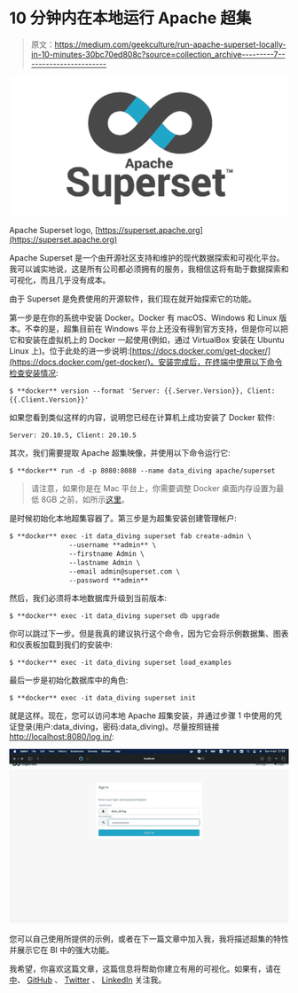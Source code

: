 # 10 分钟内在本地运行 Apache 超集

> 原文：<https://medium.com/geekculture/run-apache-superset-locally-in-10-minutes-30bc70ed808c?source=collection_archive---------7----------------------->

![](img/86035a5b5b519aa86da115148563b756.png)

Apache Superset logo, [https://superset.apache.org](https://superset.apache.org)

Apache Superset 是一个由开源社区支持和维护的现代数据探索和可视化平台。我可以诚实地说，这是所有公司都必须拥有的服务，我相信这将有助于数据探索和可视化，而且几乎没有成本。

由于 Superset 是免费使用的开源软件，我们现在就开始探索它的功能。

第一步是在你的系统中安装 Docker。Docker 有 macOS、Windows 和 Linux 版本。不幸的是，超集目前在 Windows 平台上还没有得到官方支持，但是你可以把它和安装在虚拟机上的 Docker 一起使用(例如，通过 VirtualBox 安装在 Ubuntu Linux 上)。位于此处的进一步说明:[https://docs.docker.com/get-docker/](https://docs.docker.com/get-docker/)。安装完成后，在终端中使用以下命令检查安装情况:

```
$ **docker** version --format 'Server: {{.Server.Version}}, Client: {{.Client.Version}}'
```

如果您看到类似这样的内容，说明您已经在计算机上成功安装了 Docker 软件:

```
Server: 20.10.5, Client: 20.10.5
```

其次，我们需要提取 Apache 超集映像，并使用以下命令运行它:

```
$ **docker** run -d -p 8080:8088 --name data_diving apache/superset
```

> 请注意，如果你是在 Mac 平台上，你需要调整 Docker 桌面内存设置为最低 8GB 之前，如所示[这里](https://superset.apache.org/docs/installation/installing-superset-using-docker-compose#1-install-a-docker-engine-and-docker-compose)。

是时候初始化本地超集容器了。第三步是为超集安装创建管理帐户:

```
$ **docker** exec -it data_diving superset fab create-admin \
               --username **admin** \
               --firstname Admin \
               --lastname Admin \
               --email admin@superset.com \
               --password **admin**
```

然后，我们必须将本地数据库升级到当前版本:

```
$ **docker** exec -it data_diving superset db upgrade
```

你可以跳过下一步。但是我真的建议执行这个命令，因为它会将示例数据集、图表和仪表板加载到我们的安装中:

```
$ **docker** exec -it data_diving superset load_examples
```

最后一步是初始化数据库中的角色:

```
$ **docker** exec -it data_diving superset init
```

就是这样。现在，您可以访问本地 Apache 超集安装，并通过步骤 1 中使用的凭证登录(用户:data_diving，密码:data_diving)。尽量按照链接[http://localhost:8080/log in/](http://localhost:8080/login/):

![](img/f4810f91d2f17319bbb7e748df325a1b.png)

您可以自己使用所提供的示例，或者在下一篇文章中加入我，我将描述超集的特性并展示它在 BI 中的强大功能。

我希望，你喜欢这篇文章，这篇信息将帮助你建立有用的可视化。如果有，请在[中](/@agordienko)、 [GitHub](https://github.com/aleksandrgordienko) 、 [Twitter](https://twitter.com/data_diving) 、 [LinkedIn](https://www.linkedin.com/in/aleksandrgordienko/) 关注我。